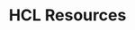 ---
title: "HCL Resources"
linkTitle: "HCL Resources"
weight: 9
description: >
  Useful online resources related to HCL products, directly from HCL Software.
---